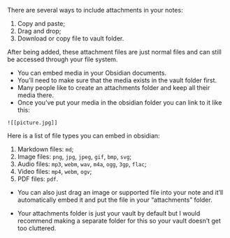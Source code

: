 There are several ways to include attachments in your notes:

1.  Copy and paste;
2.  Drag and drop;
3.  Download or copy file to vault folder.

After being added, these attachment files are just normal files and can still be accessed through your file system.

- You can embed media in your Obsidian documents. 
- You’ll need to make sure that the media exists in the vault folder first. 
- Many people like to create an attachments folder and keep all their media there.
- Once you’ve put your media in the obsidian folder you can link to it like this:


```
![[picture.jpg]]
```

Here is a list of file types you can embed in obsidian:

1.  Markdown files: `md`;
2.  Image files: `png`, `jpg`, `jpeg`, `gif`, `bmp`, `svg`;
3.  Audio files: `mp3`, `webm`, `wav`, `m4a`, `ogg`, `3gp`, `flac`;
4.  Video files: `mp4`, `webm`, `ogv`;
5.  PDF files: `pdf`.

- You can also just drag an image or supported file into your note and it’ll automatically embed it and put the file in your “attachments” folder. 

- Your attachments folder is just your vault by default but I would recommend making a separate folder for this so your vault doesn’t get too cluttered.

